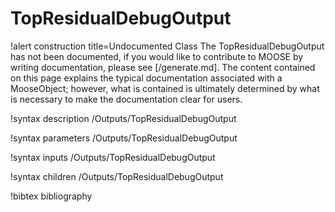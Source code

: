 <!-- MOOSE Documentation Stub: Remove this when content is added. -->

# TopResidualDebugOutput

!alert construction title=Undocumented Class
The TopResidualDebugOutput has not been documented, if you would like to contribute to MOOSE by
writing documentation, please see [/generate.md]. The content contained on this page explains
the typical documentation associated with a MooseObject; however, what is contained is ultimately
determined by what is necessary to make the documentation clear for users.

!syntax description /Outputs/TopResidualDebugOutput

!syntax parameters /Outputs/TopResidualDebugOutput

!syntax inputs /Outputs/TopResidualDebugOutput

!syntax children /Outputs/TopResidualDebugOutput

!bibtex bibliography
